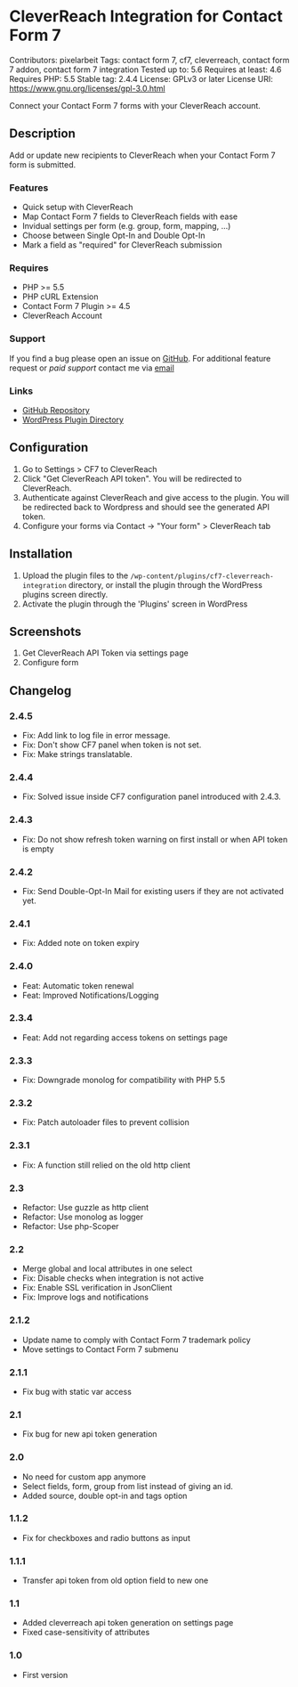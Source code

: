 # CleverReach Integration for Contact Form 7

Contributors: pixelarbeit
Tags: contact form 7, cf7, cleverreach, contact form 7 addon, contact form 7 integration
Tested up to: 5.6
Requires at least: 4.6
Requires PHP: 5.5
Stable tag: 2.4.4
License: GPLv3 or later
License URI: https://www.gnu.org/licenses/gpl-3.0.html

Connect your Contact Form 7 forms with your CleverReach account.
## Description

Add or update new recipients to CleverReach when your Contact Form 7 form is submitted.

### Features

* Quick setup with CleverReach
* Map Contact Form 7 fields to CleverReach fields with ease
* Invidual settings per form (e.g. group, form, mapping, ...)
* Choose between Single Opt-In and Double Opt-In
* Mark a field as "required" for CleverReach submission

### Requires

* PHP >= 5.5
* PHP cURL Extension
* Contact Form 7 Plugin >= 4.5
* CleverReach Account

### Support

If you find a bug please open an issue on [GitHub](https://github.com/pxlrbt/wordpress-contact-form-7-cleverreach/issues). For additional feature request or _paid support_ contact me via [email](mailto:info@pixelarbeit.de)

### Links
- [GitHub Repository](https://github.com/pxlrbt/wordpress-contact-form-7-cleverreach)
- [WordPress Plugin Directory](https://wordpress.org/plugins/cf7-cleverreach-integration/)

## Configuration

1. Go to Settings > CF7 to CleverReach
1. Click "Get CleverReach API token". You will be redirected to CleverReach.
1. Authenticate against CleverReach and give access to the plugin. You will be redirected back to Wordpress and should see the generated API token.
1. Configure your forms via Contact -> "Your form" > CleverReach tab

## Installation

1. Upload the plugin files to the `/wp-content/plugins/cf7-cleverreach-integration` directory, or install the plugin through the WordPress plugins screen directly.
1. Activate the plugin through the 'Plugins' screen in WordPress

## Screenshots

1. Get CleverReach API Token via settings page
2. Configure form

## Changelog

### 2.4.5
* Fix: Add link to log file in error message.
* Fix: Don't show CF7 panel when token is not set.
* Fix: Make strings translatable.
### 2.4.4
* Fix: Solved issue inside CF7 configuration panel introduced with 2.4.3.
### 2.4.3
* Fix: Do not show refresh token warning on first install or when API token is empty

### 2.4.2
* Fix: Send Double-Opt-In Mail for existing users if they are not activated yet.
### 2.4.1
* Fix: Added note on token expiry

### 2.4.0
* Feat: Automatic token renewal
* Feat: Improved Notifications/Logging

### 2.3.4
* Feat: Add not regarding access tokens on settings page

### 2.3.3
* Fix: Downgrade monolog for compatibility with PHP 5.5

### 2.3.2
* Fix: Patch autoloader files to prevent collision

### 2.3.1
* Fix: A function still relied on the old http client

### 2.3
* Refactor: Use guzzle as http client
* Refactor: Use monolog as logger
* Refactor: Use php-Scoper

### 2.2
* Merge global and local attributes in one select
* Fix: Disable checks when integration is not active
* Fix: Enable SSL verification in JsonClient
* Fix: Improve logs and notifications

### 2.1.2
* Update name to comply with Contact Form 7 trademark policy
* Move settings to Contact Form 7 submenu

### 2.1.1
* Fix bug with static var access

### 2.1
* Fix bug for new api token generation

### 2.0
* No need for custom app anymore
* Select fields, form, group from list instead of giving an id.
* Added source, double opt-in and tags option

### 1.1.2
* Fix for checkboxes and radio buttons as input

### 1.1.1
* Transfer api token from old option field to new one

### 1.1
* Added cleverreach api token generation on settings page
* Fixed case-sensitivity of attributes

### 1.0
* First version
